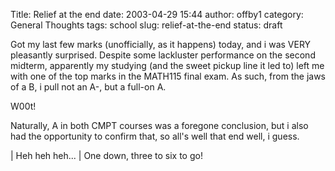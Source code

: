 Title: Relief at the end
date: 2003-04-29 15:44
author: offby1
category: General Thoughts
tags: school
slug: relief-at-the-end
status: draft

Got my last few marks (unofficially, as it happens) today, and i was VERY pleasantly surprised. Despite some lackluster performance on the second midterm, apparently my studying (and the sweet pickup line it led to) left me with one of the top marks in the MATH115 final exam. As such, from the jaws of a B, i pull not an A-, but a full-on A.

W00t!

Naturally, A in both CMPT courses was a foregone conclusion, but i also had the opportunity to confirm that, so all's well that end well, i guess.

| Heh heh heh\...
| One down, three to six to go!
